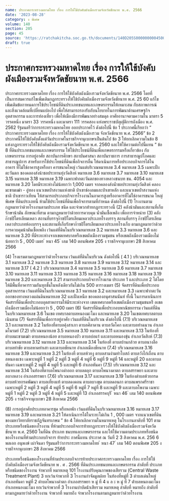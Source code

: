 ```yaml
---
name: ประกาศกระทรวงมหาดไทย เรื่อง การให้ใช้บังคับผังเมืองรวมจังหวัดชัยนาท พ.ศ. 2566
date: '2023-08-28'
category: ง พิเศษ
volume: 140
section: 205
page: 45
source: 'https://ratchakitcha.soc.go.th/documents/140D205S0000000004500.pdf'
draft: true
---
```


# ประกาศกระทรวงมหาดไทย เรื่อง การให้ใช้บังคับผังเมืองรวมจังหวัดชัยนาท พ.ศ. 2566

ประกาศกระทรวงมหาดไทย เรื่อง การให้ใช้บังคับผังเมืองรวมจังหวัดชัยนาท พ.ศ. 2566 โดยที่เป็นการสมควรแก้ไขเพิ่มเติมกฎกระทรวงให้ใช้บังคับผังเมืองรวมจังหวัดชัยนาท พ.ศ. 25 60 แก้ไขเพิ่มเติมข้อกาหนดการใช้ประโยชน์ที่ดินประเภทชนบทและเกษตรกรรมให้เหมาะสม กับสภาพการณ์ และสิ่งแวดล้อมที่เปลี่ยนแปลงไป เพื่อให้สามารถรองรับกับนโยบายในการพัฒนาด้านเศรษฐกิจ อุตสาหกรรม และการท่องเที่ยว เพื่อให้เมืองมีการพัฒนาอย่างสมดุล อาศัยอานาจตามความใน มาตรา 5 วรรคหนึ่ง มาตรา 33 วรรคหนึ่ง และมาตรา 111 วรรคสอง แห่งพระราชบัญญัติการผังเมือง พ.ศ. 2562 รัฐมนตรีว่าการกระทรวงมหาดไทย ออกประกาศไว้ ดังต่อไปนี้ ข้อ 1 ประกาศนี้เรียกว่า “ ประกาศกระทรวงมหาดไทย เรื่อง การให้ใช้บังคับผังเมืองรวม จังหวัดชัยนาท พ.ศ. 2566” ข้อ 2 ประกาศนี้ให้ใช้บังคับตั้งแต่วันประกาศในราชกิจจานุเบกษาเป็นต้นไป ข้อ 3 ให้ยกเลิกความในข้อ 8 แห่งกฎกระทรวงให้ใช้บังคับผังเมืองรวมจังหวัดชัยนาท พ.ศ. 2560 และให้ใช้ความต่อไปนี้แทน “ ข้อ 8 ที่ดินประเภทชนบทและเกษตรกรรม ให้ใช้ประโยชน์ที่ดินเพื่อเกษตรกรรมหรือเกี่ยวข้อง กับเกษตรกรรม การอยู่อาศัย สถาบันการศึกษา สถาบันศาสนา สถาบันราชการ การสาธารณูปโภคและ สาธารณูปการ สาหรับการใช้ประโยชน์ที่ดินเพื่อกิจการอื่น ให้ดาเนินการหรือประกอบกิจการได้ในอาคาร ที่ไม่ใช่อาคารสูงหรืออา คารขนาดใหญ่ เว้นแต่บริเวณหมายเลข 3.4 หมายเลข 3.5 เฉพาะฝั่งตะวันตก ของคลองส่งน้าชลประทานทุ่งวัดสิงห์ หมายเลข 3.6 หมายเลข 3.7 หมายเลข 3.10 หมายเลข 3.15 หมายเลข 3.18 หมายเลข 3.19 เฉพาะฟากตะวันตกของทางหลวงชนบท ชน. 4054 และหมายเลข 3.20 โดยมีระยะห่างไม่น้อยกว่า 1,000 เมตร จากคลองส่งน้ำชลประทานทุ่งวัดสิงห์ คลองมะขามเฒ่า - อู่ทอง แนวเขตป่าสงวนแห่งชาติ ป่าเขาช่องลมและป่าเขาหลัก และแนวเขตป่าสงวนแห่งชาติ ป่าเขาราวเทียน ให้สามารถประกอบกิจการโรงงานในอาคารสูงหรืออาคารที่ไม่ใช่อาคารขนาด ใหญ่พิเศษ ที่ดินประเภทนี้ ห้ามใช้ประโยชน์ที่ดินเพื่อกิจการตามที่กำหนด ดังต่อไปนี้ (1) โรงงานตามกฎหมายว่าด้วยโรงงานตามประเภท ชนิด และจำพวกท้ายกฎกระทรวงนี้ (2) คลังน้ามันและสถานที่เก็บรักษาน้ามัน ลักษณะที่สาม ตามกฎหมายว่าด้วยการควบคุม น้ำมันเชื้อเพลิง เพื่อการจำหน่าย (3) คลังก๊าซปิโตรเลียมเหลว สถานที่บรรจุก๊าซปิโตรเลียมเหลวประเภทโรงบรรจุ สถานที่บรรจุ ก๊าซปิโตรเลียมเหลวประเภทห้องบรรจุ และสถานที่เก็บรักษาก๊าซปิโตรเลียมเหลวประเภทโรงเก็บ ตามกฎหมายว่าด้วยการควบคุมน้ามันเชื้อเพลิง เว้นแต่ที่ดินในบริเวณหมายเลข 3.2 หมายเลข 3.3 หมายเลข 3.6 และหมายเลข 3.20 ที่มีระยะห่างจากเขตเทศบาลหรือเขตผังเมืองรวมชุมชน หรือเขตผังเมืองรวมเมืองไม่น้อยกว่า 5 , 000 เมตร ้ หนา 45 ่ เลม 140 ตอนพิเศษ 205 ง ราชกิจจานุเบกษา 28 สิงหาคม 2566

(4) โรงแรมตามกฎหมายว่าด้วยโรงแรม เว้นแต่ที่ดินในบริเวณ ดังต่อไปนี้ ( 4.1 ) บริเวณหมายเลข 3.1 หมายเลข 3.2 หมายเลข 3.3 หมายเลข 3.8 หมายเลข 3.9 หมายเลข 3.12 หมายเลข 3.14 และหมายเลข 3.17 ( 4.2 ) บริเวณหมายเลข 3.4 หมายเลข 3.5 หมายเลข 3.6 หมายเลข 3.7 หมายเลข 3.10 หมายเลข 3.11 หมายเลข 3.13 หมายเลข 3.15 หมายเลข 3.16 หมายเลข 3.18 หมายเลข 3.19 หมายเลข 3.20 และหมายเลข 3.21 สามารถประกอบกิจการโรงแรม ประเภท 1 และประเภท 2 ได้โดยให้มีพื้นที่อาคารรวมกันทุกชั้นในหลังเดียวกันไม่เกิน 500 ตารางเมตร (5) จัดสรรที่ดินเพื่อประกอบอุตสาหกรรม เว้นแต่ที่ดินในบริเวณหมายเลข 3.1 หมายเลข 3.2 และหมายเลข 3.3 เฉพาะฟากตะวันออกของทางหลวงแผ่นดินหมายเลข 32 และฝั่งเหนือ ของคลองอนุศาสนนันท์ ทั้งนี้ ในการดาเนินการจัดสรรที่ดินเพื่อประกอบอุตสาหกรรมให้มีระยะห่างจาก เขตเทศบาลหรือเขตผังเมืองรวมชุมชนหรื อเขตผังเมืองรวมเมืองไม่น้อยกว่า 5 , 000 เมตร (6) จัดสรรที่ดินเพื่อประกอบพาณิชยกรรม เว้นแต่ที่ดินในบริเวณหมายเลข 3.6 ในเขต เทศบาลตาบลหนองมะโมง และหมายเลข 3.20 ในเขตเทศบาลตาบลเนินขาม (7) จัดสรรที่ดินเพื่อการอยู่อาศัย เว้นแต่ที่ดินในบริเวณ ดังต่อไปนี้ (7.1) บริเวณหมายเลข 3.1 และหมายเลข 3.2 ในท้องที่ตาบลคุ้งสาเภา ตาบลศิลาดาน ตาบลวัดโคก และตาบลท่าฉนวน อำเภอมโนรมย์ (7.2) บริเวณหมายเลข 3.5 หมายเลข 3.10 หมายเลข 3.11 และหมายเลข 3.13 ในท้องที่ตำบลมะขามเฒ่า ตาบลหนองน้อย ตาบลหนองบัว ตาบลบ่อแร่ และตาบลหนองขุ่น อำเภอวัดสิงห์ (7.3) บริเวณหมายเลข 3.12 หมายเลข 3.13 และหมายเลข 3.14 ในท้องที่ ตาบลบ้านกล้วย ตาบลนางลือ ตาบลท่าชัย ตาบลหาดท่าเสา และตาบลชัยนาท อำเภอเมืองชัยนาท (7.4) บริเวณหมายเลข 3.16 หมายเลข 3.19 และหมายเลข 3.21 ในท้องที่ ตาบลห้วยงู ตาบลสามง่ามท่าโบสถ์ ตาบลวังไก่เถื่อน ตาบลหนองแซง เฉพาะหมู่ที่ 1 หมู่ที่ 2 หมู่ที่ 3 หมู่ที่ 4 หมู่ที่ 6 หมู่ที่ 9 หมู่ที่ 14 และหมู่ที่ 20 และตาบลหันคา เฉพาะหมู่ที่ 2 หมู่ที่ 4 หมู่ที่ 5 และหมู่ที่ 6 อำเภอหันคา (7.5) บริเวณหมายเลข 3.12 และหมายเลข 3.14 ในท้องที่ตาบลโพนางดำออก ตาบลตลุก ตาบลโพนางดาตก ตาบลสรรพยา และตาบลบางหลวง อำเภอสรรพยา (7.6) บริเวณหมายเลข 3.17 และหมายเลข 3.19 ในท้องตำบลห้วยกรด ตาบลห้วยกรดพัฒนา ตาบลเที่ยงแท้ ตาบลดงคอน ตาบลบางขุด ตาบลดอนกา ตาบลแพรกศรีราชา เฉพาะหมู่ที่ 2 หมู่ที่ 3 หมู่ที่ 4 หมู่ที่ 5 หมู่ที่ 6 หมู่ที่ 7 หมู่ที่ 8 และหมู่ที่ 9 และตาบลโพงาม เฉพาะหมู่ที่ 1 หมู่ที่ 2 หมู่ที่ 3 หมู่ที่ 4 หมู่ที่ 5 และหมู่ที่ 13 อำเภอสรรคบุรี ้ หนา 46 ่ เลม 140 ตอนพิเศษ 205 ง ราชกิจจานุเบกษา 28 สิงหาคม 2566

(8) การอยู่อาศัยประเภทอาคารชุด หรือหอพัก เว้นแต่ที่ดินในบริเวณหมายเลข 3.16 หมายเลข 3.17 หมายเลข 3.19 และหมายเลข 3.21 ให้ดาเนินการได้ในระยะไม่เกิน 1 , 000 เมตร จากแนวเขตที่ดินของมหาวิทยาลัยราชภัฏจันทรเกษม ” ข้อ 4 ให้ยกเลิกความในหมายเหตุ ในโรงงานลาดับที่ 101 ตามประเภทหรือชนิดของโรงงาน ที่ห้ามประกอบกิจการท้ายกฎกระทรวงให้ใช้บังคับผังเมืองรวมจังหวัดชัยนาท พ.ศ. 2560 ในที่ดิน ประเภท ชนบทและเกษตรกรรม และให้ใช้ความตามประเภทหรือชนิดของโรงงานที่ห้ามประกอบกิจการ ท้ายประ กาศนี้แทน ประกาศ ณ วันที่ 2 3 สิงหาคม พ.ศ. 256 6 พลเอก อนุพงษ์ เผ่าจินดา รัฐมนตรีว่าการกระทรวงมหาดไทย ้ หนา 47 ่ เลม 140 ตอนพิเศษ 205 ง ราชกิจจานุเบกษา 28 สิงหาคม 2566

ประเภทหรือชนิดของโรงงานที่ห้ามประกอบกิจการท้ายประกาศกระทรวงมหาดไทย เรื่อง การให้ใช้บังคับผังเมืองรวมจังหวัดชัยนาท พ . ศ . 2566 ที่ดินประเภทชนบทและเกษตรกรรม ลําดับที่ ประเภทหรือชนิดของโรงงาน จําพวกที่ หมายเหตุ 101 โรงงานปรับคุณภาพของเสียรวม (Central Waste Treatment Plant) 3 ยกเว้นจําพวกที่ 3 โรงงานกําจัดมูลฝอย ในท้องที่หมู่ที่ 3 ตําบลเด่นใหญ่ อําเภอหันคา หมู่ที่ 2 ตําบลโพนางดําตก อําเภอสรรพยา ห มู่ ที่ 4 แ ล ะ ห มู่ ที่ 7 ตํำบลหนองมะโมง อําเภอหนองมะโมง ยกเว้นจําพวกที่ 3 โรงงานบําบัดน้ําเสียรวม หมายเหตุ ลําดับที่ หมายถึง ลําดับที่ตามกฎหมายว่าด้วยโรงงาน จําพวกที่ หมายถึง จําพวกโรงงานตามกฎหมายว่าด้วยโรงงาน
